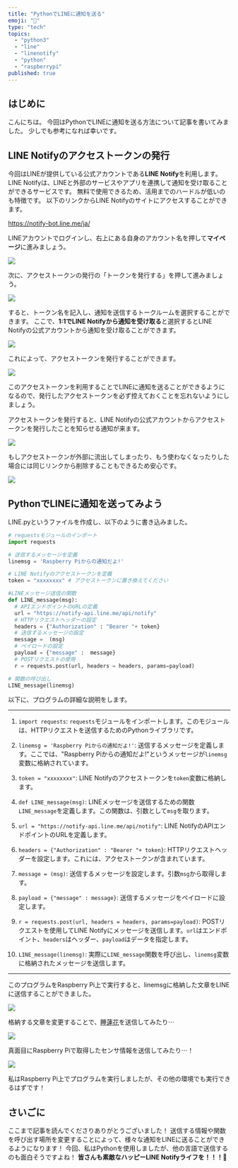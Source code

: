 ```yaml
---
title: "PythonでLINEに通知を送る"
emoji: "📱"
type: "tech"
topics:
  - "python3"
  - "line"
  - "linenotify"
  - "python"
  - "raspberrypi"
published: true
---
```


## はじめに
こんにちは。
今回はPythonでLINEに通知を送る方法について記事を書いてみました。
少しでも参考になれば幸いです。

## LINE Notifyのアクセストークンの発行

今回はLINEが提供している公式アカウントである**LINE Notify**を利用します。
LINE Notifyは、LINEと外部のサービスやアプリを連携して通知を受け取ることができるサービスです。
無料で使用できるため、活用までのハードルが低いのも特徴です。
以下のリンクからLINE Notifyのサイトにアクセスすることができます。

https://notify-bot.line.me/ja/

LINEアカウントでログインし、右上にある自身のアカウント名を押して**マイページ**に進みましょう。

![](/images/sankaku4/line1.png)

次に、アクセストークンの発行の「トークンを発行する」を押して進みましょう。

![](/images/sankaku4/line2.png)

すると、トークン名を記入し、通知を送信するトークルームを選択することができます。
ここで、**1:1でLINE Notifyから通知を受け取る**と選択するとLINE Notifyの公式アカウントから通知を受け取ることができます。

![](/images/sankaku4/line3.png)

これによって、アクセストークンを発行することができます。

![](/images/sankaku4/line4.png)

このアクセストークンを利用することでLINEに通知を送ることができるようになるので、発行したアクセストークンを必ず控えておくことを忘れないようにしましょう。

アクセストークンを発行すると、LINE Notifyの公式アカウントからアクセストークンを発行したことを知らせる通知が来ます。

![](/images/sankaku4/line5.png)

もしアクセストークンが外部に流出してしまったり、もう使わなくなったりした場合には同じリンクから削除することもできるため安心です。

![](/images/sankaku4/line6.png)

## PythonでLINEに通知を送ってみよう

LINE.pyというファイルを作成し、以下のように書き込みました。

```py:LINE.py
# requestsモジュールのインポート
import requests

# 送信するメッセージを定義
linemsg = 'Raspberry Piからの通知だよ!'

# LINE Notifyのアクセストークンを定義
token = "xxxxxxxx" # アクセストークンに置き換えてください

#LINEメッセージ送信の関数
def LINE_message(msg):
  # APIエンドポイントのURLの定義
  url = "https://notify-api.line.me/api/notify"
  # HTTPリクエストヘッダーの設定 
  headers = {"Authorization" : "Bearer "+ token}
  # 送信するメッセージの設定
  message =  (msg)
  # ペイロードの設定
  payload = {"message" :  message}
  # POSTリクエストの使用 
  r = requests.post(url, headers = headers, params=payload)

# 関数の呼び出し
LINE_message(linemsg)
```

以下に、プログラムの詳細な説明をします。

-----
1. `import requests`: `requests`モジュールをインポートします。このモジュールは、HTTPリクエストを送信するためのPythonライブラリです。

2. `linemsg = 'Raspberry Piからの通知だよ!'`: 送信するメッセージを定義します。ここでは、"Raspberry Piからの通知だよ!"というメッセージが`linemsg`変数に格納されています。

3. `token = "xxxxxxxx"`: LINE Notifyのアクセストークンを`token`変数に格納します。

4. `def LINE_message(msg)`: LINEメッセージを送信するための関数`LINE_message`を定義します。この関数は、引数として`msg`を取ります。

5. `url = "https://notify-api.line.me/api/notify"`: LINE NotifyのAPIエンドポイントのURLを定義します。

6. `headers = {"Authorization" : "Bearer "+ token}`: HTTPリクエストヘッダーを設定します。これには、アクセストークンが含まれています。

7. `message = (msg)`: 送信するメッセージを設定します。引数`msg`から取得します。

8. `payload = {"message" : message}`: 送信するメッセージをペイロードに設定します。

9. `r = requests.post(url, headers = headers, params=payload)`: POSTリクエストを使用してLINE Notifyにメッセージを送信します。`url`はエンドポイント、`headers`はヘッダー、`payload`はデータを指定します。

10. `LINE_message(linemsg)`: 実際に`LINE_message`関数を呼び出し、`linemsg`変数に格納されたメッセージを送信します。

-----

このプログラムをRaspberry Pi上で実行すると、linemsgに格納した文章をLINEに送信することができました。

![](/images/sankaku4/line7.png)

格納する文章を変更することで、[睡蓮花](https://www.youtube.com/watch?v=PjGbnPYwt1g)を送信してみたり⋯

![](/images/sankaku4/line8.png)

真面目にRaspberry Piで取得したセンサ情報を送信してみたり⋯！

![](/images/sankaku4/line9.png)

私はRaspberry Pi上でプログラムを実行しましたが、その他の環境でも実行できるはずです！

## さいごに
ここまで記事を読んでくださりありがとうございました！
送信する情報や関数を呼び出す場所を変更することによって、様々な通知をLINEに送ることができるようになります！
今回、私はPythonを使用しましたが、他の言語で送信するのも面白そうですよね！
**皆さんも素敵なハッピーLINE Notifyライフを！！！🌸**
